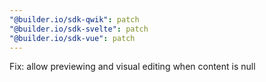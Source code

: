 ```yaml
---
"@builder.io/sdk-qwik": patch
"@builder.io/sdk-svelte": patch
"@builder.io/sdk-vue": patch
---
```


Fix: allow previewing and visual editing when content is null
